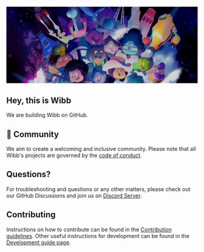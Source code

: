![White Wibb logo in front of a textured horizontal banner on white](https://raw.githubusercontent.com/wibb-inc/.github/main/profile/wibb-banner.jpeg)


## Hey, this is Wibb
We are building Wibb on GitHub.

## 🍿 Community
We aim to create a welcoming and inclusive community. Please note that all Wibb's projects are governed by the [code of conduct](https://github.com/wibb-inc/.github/blob/main/CODE_OF_CONDUCT.md).

## Questions?
For troubleshooting and questions or any other matters, please check out our GitHub Discussions and join us on [Discord Server](https://discord.com/).

## Contributing
Instructions on how to contribute can be found in the [Contribution guidelines](https://github.com/wibb-inc/.github/blob/main/CONTRIBUTING.md). Other useful instructions for development can be found in the [Development guide page](https://github.com/wibb-inc/.github/blob/main/DEVELOPMENT.md).
